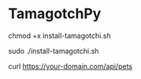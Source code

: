 # TamagotchPy

chmod +x install-tamagotchi.sh

sudo ./install-tamagotchi.sh

curl https://your-domain.com/api/pets
